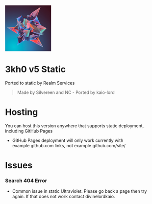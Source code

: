 
<p>
<kbd>
<img height="150px" src="imgs/logo.png">
</kbd>
</p>
<h1>3kh0 v5 Static</h1>
<p>Ported to static by Realm Services</p>

> Made by Silvereen and NC - Ported by kaio-lord

# Hosting
You can host this version anywhere that supports static deployment, including GitHub Pages

- GitHub Pages deployment will only work currently with example.github.com links, not example.github.com/site/

# Issues

### Search 404 Error
- Common issue in static Ultraviolet. Please go back a page then try again. If that does not work contact divinelordkaio.
